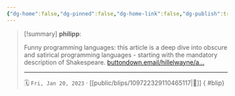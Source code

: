 ```yaml
---
{"dg-home":false,"dg-pinned":false,"dg-home-link":false,"dg-publish":true,"tags":["dgblip"],"disabled rules":["yaml-title","yaml-title-alias","file-name-heading"],"title":"philipp on mastodon @ 2023-01-20","created-date":"2023-01-20T15:51:15","id":109722329110465120,"updated-date":"2025-05-02T08:50:43","dg-path":"blips/109722329110465117.md","permalink":"/blips/109722329110465117/","dgPassFrontmatter":true}
---
```


> [!summary] **philipp**:
>
> Funny programming languages: this article is a deep dive into obscure and satirical programming languages - starting with the mandatory description of Shakespeare. [buttondown.email/hillelwayne/a…](https://buttondown.email/hillelwayne/archive/funny-programming-languages/)
> - - -
>
> 🗓️ `Fri, Jan 20, 2023` · [[public/blips/109722329110465117\|🔗]]
{ #blip}

